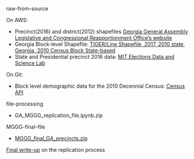raw-from-source 

On AWS: 
   - Precinct(2016) and district(2012) shapefiles [Georgia General Assembly Legislative and Congressional Reapportionment Office’s website](http://www.legis.ga.gov/Joint/reapportionment/en-US/default.aspx)
   - Georgia Block-level Shapefile: [TIGER/Line Shapefile, 2017, 2010 state, Georgia, 2010 Census Block State-based](https://catalog.data.gov/dataset/tiger-line-shapefile-2017-2010-state-georgia-2010-census-block-state-based)
   - State and Presidential precinct 2016 data: [MIT Elections Data and Science Lab](https://electionlab.mit.edu/data)

On Git:         
   - Block level demographic data for the 2010 Decennial Census: [Census API](https://api.census.gov/data/2010/dec/sf1)
   
   
file-processing 
   - GA_MGGG_replication_file.ipynb.zip	

MGGG-final-file
  - [MGGG_final_GA_precincts.zip](https://github.com/mggg-states/GA-shapefiles/blob/master/GA_precincts.zip)

[Final write-up](https://docs.google.com/document/d/1WRLWMiuR989DMpDcYljTtO9CHlNdtQ7HTsomDZkfYjo/edit) on the replication process
